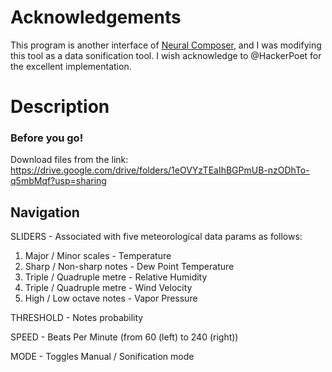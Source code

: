 # Acknowledgements
This program is another interface of [Neural Composer](https://github.com/HackerPoet/Composer), and I was modifying this tool as a data sonification tool. 
I wish acknowledge to @HackerPoet for the excellent implementation.

# Description
### Before you go!
Download files from the link: https://drive.google.com/drive/folders/1eOVYzTEaIhBGPmUB-nzODhTo-q5mbMqf?usp=sharing

## Navigation
SLIDERS - Associated with five meteorological data params as follows:
1. Major / Minor scales - Temperature
2. Sharp / Non-sharp notes - Dew Point Temperature
3. Triple / Quadruple metre - Relative Humidity
4. Triple / Quadruple metre - Wind Velocity
5. High / Low octave notes - Vapor Pressure

THRESHOLD - Notes probability

SPEED - Beats Per Minute (from 60 (left) to 240 (right))

MODE - Toggles Manual / Sonification mode
